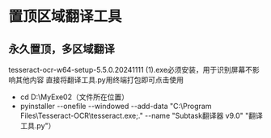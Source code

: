 # 置顶区域翻译工具
## 永久置顶，多区域翻译
tesseract-ocr-w64-setup-5.5.0.20241111 (1).exe必须安装，用于识别屏幕不影响其他内容
直接将翻译工具.py用终端打包即可点击使用
- cd D:\MyExe02（文件所在位置）
- pyinstaller --onefile --windowed --add-data "C:\Program Files\Tesseract-OCR\tesseract.exe;." --name "Subtask翻译器 v9.0" "翻译工具.py"）

